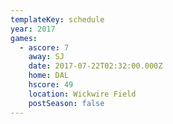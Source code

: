 ```yaml
---
templateKey: schedule
year: 2017
games:
  - ascore: 7
    away: SJ
    date: 2017-07-22T02:32:00.000Z
    home: DAL
    hscore: 49
    location: Wickwire Field
    postSeason: false
---
```


